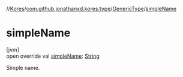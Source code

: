 //[Kores](../../../index.md)/[com.github.jonathanxd.kores.type](../index.md)/[GenericType](index.md)/[simpleName](simple-name.md)

# simpleName

[jvm]\
open override val [simpleName](simple-name.md): [String](https://kotlinlang.org/api/latest/jvm/stdlib/kotlin/-string/index.html)

Simple name.
